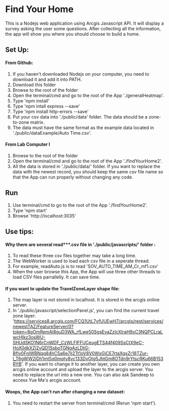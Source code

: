 # Find Your Home
This is a Nodejs web application using Arcgis Javascript API. It will display a survey asking the user some questions. After collecting all the information, the app will show you where you should choose to build a home.

## Set Up:
#### From Github:
1. If you haven't downloaded Nodejs on your computer, you need to download it and add it into PATH.
2. Download this folder
3. Browse to the root of the folder
4. Open the terminal/cmd and go to the root of the App './generalHeatmap'. 
5. Type 'npm install'
6. Type 'npm intall express --save'
7. Type 'npm install http-errors --save'
8. Put your csv data into './public/data' folder. The data should be a zone-to-zone matrix. 
10. The data must have the same format as the example data located in './public/dataExample/Auto Time.csv'.

#### From Lab Computer I
1. Browse to the root of the folder
2. Open the terminal/cmd and go to the root of the App './findYourHome2'. 
3. All the data is stored in './public/data/' folder. If you want to replace the data with the newest record, you should keep the same csv file name so that the App can run properly without changing any code.

## Run
1. Use terminal/cmd to go to the root of the App './findYourHome2'. 
2. Type 'npm start'
2. Browse 'http://localhost:3035'

## Use tips:
#### Why there are several read***.csv file in './public/javascripts/' folder :
1. To read these three csv files together may take a long time.
2. The WebWorker is used to load each csv file in a seperate thread. 
3. For example, readAuto.js is to read 'SOV_AUTO_TIME_AM_Cr_mf1.csv'
4. When the user browse this App, the App will use three other threads to load CSV files parrallelly. It can save time.

#### If you want to update the TravelZoneLayer shape file:
 1. The map layer is not stored in localhost. It is stored in the arcgis online server.
 2. In './public/javascript/selectionPanel.js', you can find the current travel zone layer: 'https://services8.arcgis.com/FCQ1UtL7vfUUEwH7/arcgis/rest/services/newestTAZ/FeatureServer/0?token=8gOmRemAl8guD3WA_rfLwe50SgsEvaZzIcXIraH9xC3NQPCLraLwcHIkz3osWU-SHUdSKO1N6rCnWDF_CzWLFlFFUCeugETS44f409SsCtX9eC-HoX0dkXZj2vQD1SsboTGNgAzLDtG-BfIv0FnlWBNqq84hC5a6e7lj2Tt1oV8V0WxGiCE7rtaXgxZr18TZur-l_T6gWW2jDh1mt5q0mqty8vc133DvOtg5JhtGm8OTdn9rYtscRKu66B153RYB'. If you want to change it to another layer, you can create you own arcgis online account and upload the layer to the arcgis server. You need to replace the url into a new one. You can also ask Sandeep to access Yue Ma's arcgis account.

#### Woops, the App can't run after changing a new dataset:
 1. You need to restart the server from terminal/cmd (Rerun 'npm start').
